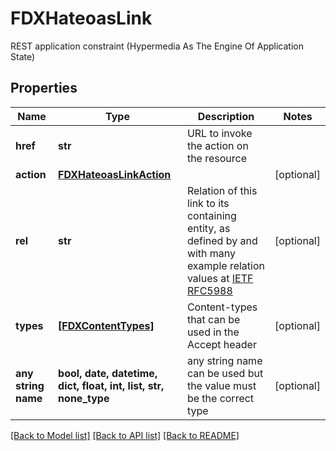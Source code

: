 # FDXHateoasLink

REST application constraint (Hypermedia As The Engine Of Application State)

## Properties
Name | Type | Description | Notes
------------ | ------------- | ------------- | -------------
**href** | **str** | URL to invoke the action on the resource | 
**action** | [**FDXHateoasLinkAction**](FDXHateoasLinkAction.md) |  | [optional] 
**rel** | **str** | Relation of this link to its containing entity, as defined by and with many example relation values at [IETF RFC5988](https://datatracker.ietf.org/doc/html/rfc5988) | [optional] 
**types** | [**[FDXContentTypes]**](FDXContentTypes.md) | Content-types that can be used in the Accept header | [optional] 
**any string name** | **bool, date, datetime, dict, float, int, list, str, none_type** | any string name can be used but the value must be the correct type | [optional]

[[Back to Model list]](../README.md#documentation-for-models) [[Back to API list]](../README.md#documentation-for-api-endpoints) [[Back to README]](../README.md)


